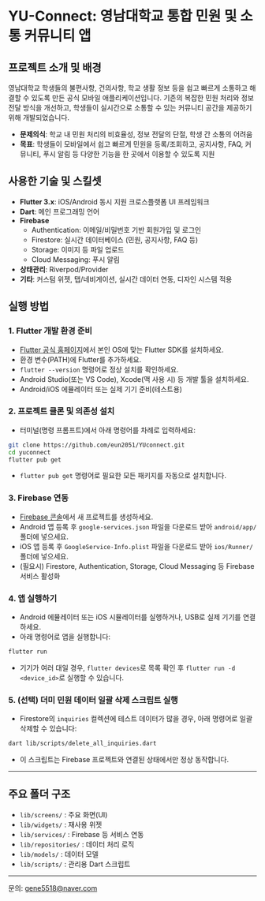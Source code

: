# YU-Connect: 영남대학교 통합 민원 및 소통 커뮤니티 앱

## 프로젝트 소개 및 배경

영남대학교 학생들의 불편사항, 건의사항, 학교 생활 정보 등을 쉽고 빠르게 소통하고 해결할 수 있도록 만든 공식 모바일 애플리케이션입니다. 기존의 복잡한 민원 처리와 정보 전달 방식을 개선하고, 학생들이 실시간으로 소통할 수 있는 커뮤니티 공간을 제공하기 위해 개발되었습니다.

- **문제의식**: 학교 내 민원 처리의 비효율성, 정보 전달의 단절, 학생 간 소통의 어려움
- **목표**: 학생들이 모바일에서 쉽고 빠르게 민원을 등록/조회하고, 공지사항, FAQ, 커뮤니티, 푸시 알림 등 다양한 기능을 한 곳에서 이용할 수 있도록 지원

## 사용한 기술 및 스킬셋

- **Flutter 3.x**: iOS/Android 동시 지원 크로스플랫폼 UI 프레임워크
- **Dart**: 메인 프로그래밍 언어
- **Firebase**
  - Authentication: 이메일/비밀번호 기반 회원가입 및 로그인
  - Firestore: 실시간 데이터베이스 (민원, 공지사항, FAQ 등)
  - Storage: 이미지 등 파일 업로드
  - Cloud Messaging: 푸시 알림
- **상태관리**: Riverpod/Provider
- **기타**: 커스텀 위젯, 탭/네비게이션, 실시간 데이터 연동, 디자인 시스템 적용

## 실행 방법

### 1. Flutter 개발 환경 준비
- [Flutter 공식 홈페이지](https://flutter.dev/docs/get-started/install)에서 본인 OS에 맞는 Flutter SDK를 설치하세요.
- 환경 변수(PATH)에 Flutter를 추가하세요.
- `flutter --version` 명령어로 정상 설치를 확인하세요.
- Android Studio(또는 VS Code), Xcode(맥 사용 시) 등 개발 툴을 설치하세요.
- Android/iOS 에뮬레이터 또는 실제 기기 준비(테스트용)

### 2. 프로젝트 클론 및 의존성 설치
- 터미널(명령 프롬프트)에서 아래 명령어를 차례로 입력하세요:
```bash
git clone https://github.com/eun2051/YUconnect.git
cd yuconnect
flutter pub get
```
- `flutter pub get` 명령어로 필요한 모든 패키지를 자동으로 설치합니다.

### 3. Firebase 연동
- [Firebase 콘솔](https://console.firebase.google.com/)에서 새 프로젝트를 생성하세요.
- Android 앱 등록 후 `google-services.json` 파일을 다운로드 받아 `android/app/` 폴더에 넣으세요.
- iOS 앱 등록 후 `GoogleService-Info.plist` 파일을 다운로드 받아 `ios/Runner/` 폴더에 넣으세요.
- (필요시) Firestore, Authentication, Storage, Cloud Messaging 등 Firebase 서비스 활성화

### 4. 앱 실행하기
- Android 에뮬레이터 또는 iOS 시뮬레이터를 실행하거나, USB로 실제 기기를 연결하세요.
- 아래 명령어로 앱을 실행합니다:
```bash
flutter run
```
- 기기가 여러 대일 경우, `flutter devices`로 목록 확인 후 `flutter run -d <device_id>`로 실행할 수 있습니다.

### 5. (선택) 더미 민원 데이터 일괄 삭제 스크립트 실행
- Firestore의 `inquiries` 컬렉션에 테스트 데이터가 많을 경우, 아래 명령어로 일괄 삭제할 수 있습니다:
```bash
dart lib/scripts/delete_all_inquiries.dart
```
- 이 스크립트는 Firebase 프로젝트와 연결된 상태에서만 정상 동작합니다.

---

## 주요 폴더 구조
- `lib/screens/` : 주요 화면(UI)
- `lib/widgets/` : 재사용 위젯
- `lib/services/` : Firebase 등 서비스 연동
- `lib/repositories/` : 데이터 처리 로직
- `lib/models/` : 데이터 모델
- `lib/scripts/` : 관리용 Dart 스크립트

---

문의: gene5518@naver.com
